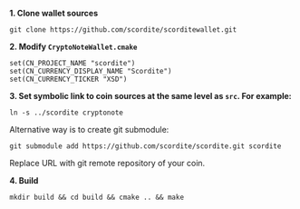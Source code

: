 **1. Clone wallet sources**

```
git clone https://github.com/scordite/scorditewallet.git
```

**2. Modify `CryptoNoteWallet.cmake`**
 
```
set(CN_PROJECT_NAME "scordite")
set(CN_CURRENCY_DISPLAY_NAME "Scordite")
set(CN_CURRENCY_TICKER "XSD")
```

**3. Set symbolic link to coin sources at the same level as `src`. For example:**

```
ln -s ../scordite cryptonote
```

Alternative way is to create git submodule:

```
git submodule add https://github.com/scordite/scordite.git scordite
```

Replace URL with git remote repository of your coin.

**4. Build**

```
mkdir build && cd build && cmake .. && make
```
